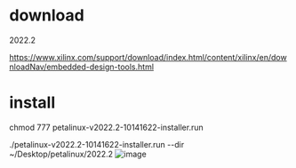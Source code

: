 # download
2022.2

https://www.xilinx.com/support/download/index.html/content/xilinx/en/downloadNav/embedded-design-tools.html
# install
chmod 777 petalinux-v2022.2-10141622-installer.run

./petalinux-v2022.2-10141622-installer.run --dir ~/Desktop/petalinux/2022.2
![image](https://user-images.githubusercontent.com/122330661/211512672-9db11600-51ba-43ae-bcc4-a255bd7981b6.png)

